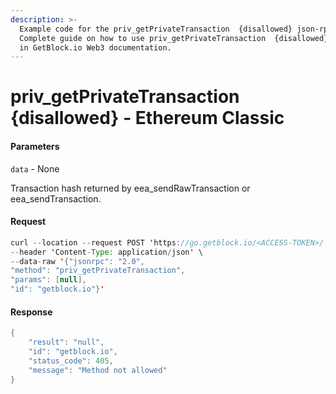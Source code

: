 ```yaml
---
description: >-
  Example code for the priv_getPrivateTransaction  {disallowed} json-rpc method.
  Сomplete guide on how to use priv_getPrivateTransaction  {disallowed} json-rpc
  in GetBlock.io Web3 documentation.
---
```


# priv\_getPrivateTransaction {disallowed} - Ethereum Classic

#### Parameters

`data` - None

Transaction hash returned by eea\_sendRawTransaction or eea\_sendTransaction.

#### Request

```java
curl --location --request POST 'https://go.getblock.io/<ACCESS-TOKEN>/' \
--header 'Content-Type: application/json' \ 
--data-raw '{"jsonrpc": "2.0",
"method": "priv_getPrivateTransaction",
"params": [null],
"id": "getblock.io"}'
```

#### Response

```java
{
    "result": "null",
    "id": "getblock.io",
    "status_code": 405,
    "message": "Method not allowed"
}
```
